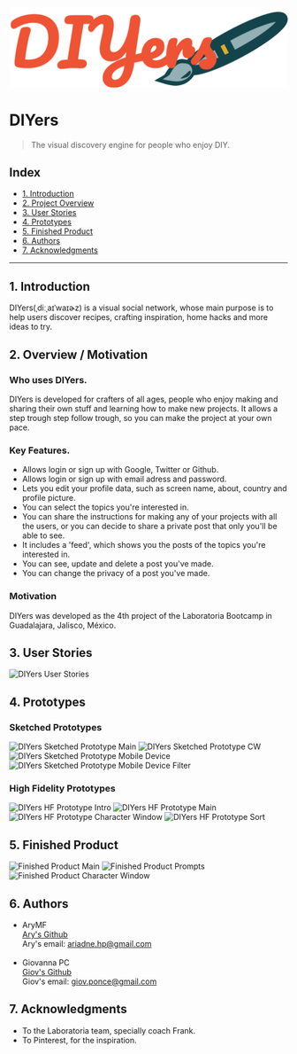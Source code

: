![DIYers Logo](src\assets\imgs\logo.PNG)

# DIYers
>The visual discovery engine for people who enjoy DIY.

## Index

* [1. Introduction](#1-introduction)
* [2. Project Overview ](#2-project-overview)
* [3. User Stories](#4-user-stories)
* [4. Prototypes](#5-prototypes)
* [5. Finished Product](#7-finished-product)
* [6. Authors](#7-authors)
* [7. Acknowledgments](#7-acknowledgements)

***

## 1. Introduction
DIYers(ˌdiːˌaɪˈwaɪɚz) is a visual social network, whose main purpose is to help users discover recipes, crafting inspiration, home hacks and more ideas to try.

## 2. Overview / Motivation
### Who uses DIYers.

DIYers is developed for crafters of all ages, people who enjoy making and sharing their own stuff and learning how to make new projects.
It allows a step trough step follow trough, so you can make the project at your own pace.

### Key Features.
* Allows login or sign up with Google, Twitter or Github.
* Allows login or sign up with email adress and password.
* Lets you edit your profile data, such as screen name, about, country and profile picture.
* You can select the topics you're interested in.
* You can share the instructions for making any of your projects with all the users, or you can decide to share a private post that only you'll be able to see.
* It includes a 'feed', which shows you the posts of the topics you're interested in.
* You can see, update and delete a post you've made.
* You can change the privacy of a post you've made.

### Motivation
DIYers was developed as the 4th project of the Laboratoria Bootcamp in Guadalajara, Jalisco, México.

## 3. User Stories

![DIYers User Stories](src/image/)

## 4. Prototypes

### Sketched Prototypes

![DIYers Sketched Prototype Main](src/image/)
![DIYers Sketched Prototype CW](src/image/)
![DIYers Sketched Prototype Mobile Device](src/image/)
![DIYers Sketched Prototype Mobile Device Filter](src/image/)

### High Fidelity Prototypes
![DIYers HF Prototype Intro](src/image/)
![DIYers HF Prototype Main](src/image/)
![DIYers HF Prototype Character Window](src/image/)
![DIYers HF Prototype Sort](src/image/g)


## 5. Finished Product
![Finished Product Main](src/image/)
![Finished Product Prompts](src/image/)
![Finished Product Character Window](src/image/)


## 6. Authors

- AryMF <br>
[Ary's Github](https://github.com/AryMF) <br>
Ary's email: ariadne.hp@gmail.com <br><br>
- Giovanna PC <br>
[Giov's Github](https://github.com/giovsteph)<br>
Giov's email: giov.ponce@gmail.com

## 7. Acknowledgments

* To the Laboratoria team, specially coach Frank.
* To Pinterest, for the inspiration.